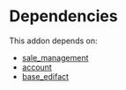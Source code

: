 # Dependencies

This addon depends on:

- [sale_management](../../odoo-bringout-oca-ocb-sale_management)
- [account](../../odoo-bringout-oca-ocb-account)
- [base_edifact](../../odoo-bringout-oca-edi-base_edifact)
